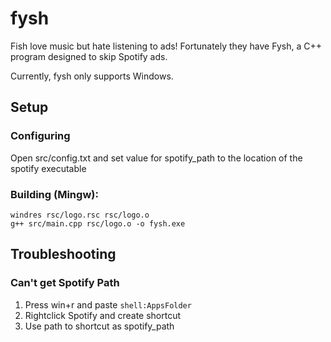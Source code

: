 # fysh
Fish love music but hate listening to ads! Fortunately they have Fysh, a C++ program designed to skip Spotify ads.

Currently, fysh only supports Windows. 

## Setup
### Configuring
Open src/config.txt and set value for spotify_path to the location of the spotify executable

### Building (Mingw):
```
windres rsc/logo.rsc rsc/logo.o
g++ src/main.cpp rsc/logo.o -o fysh.exe
```

## Troubleshooting
### Can't get Spotify Path
1. Press win+r and paste `shell:AppsFolder`
2. Rightclick Spotify and create shortcut
3. Use path to shortcut as spotify_path
